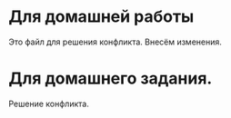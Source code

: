 # Для домашней работы
Это файл для решения конфликта.
Внесём изменения.
# Для домашнего задания.
Решение конфликта.